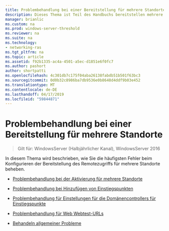 ```yaml
---
title: Problembehandlung bei einer Bereitstellung für mehrere Standorte
description: Dieses Thema ist Teil des Handbuchs bereitstellen mehrere RAS-Server in einer Bereitstellung für mehrere Standorte in Windows Server 2016.
manager: brianlic
ms.custom: na
ms.prod: windows-server-threshold
ms.reviewer: na
ms.suite: na
ms.technology:
- networking-ras
ms.tgt_pltfrm: na
ms.topic: article
ms.assetid: f92b1335-ac4a-4501-a5ec-d1851e6f0fc7
ms.author: pashort
author: shortpatti
ms.openlocfilehash: 4c301db7c175f04aba26138fabdb51b501f63bc3
ms.sourcegitcommit: 0d0b32c8986ba7db9536e0b8648d4ddf9b03e452
ms.translationtype: MT
ms.contentlocale: de-DE
ms.lasthandoff: 04/17/2019
ms.locfileid: "59844871"
---
```

# <a name="troubleshoot-a-multisite-deployment"></a>Problembehandlung bei einer Bereitstellung für mehrere Standorte

>Gilt für: WindowsServer (Halbjährlicher Kanal), WindowsServer 2016

In diesem Thema wird beschrieben, wie Sie die häufigsten Fehler beim Konfigurieren der Bereitstellung des Remotezugriffs für mehrere Standorte beheben.   
  
-   [Problembehandlung bei der Aktivierung für mehrere Standorte](Troubleshooting-Enabling-Multisite.md)  
  
-   [Problembehandlung bei Hinzufügen von Einstiegspunkten](Troubleshooting-Adding-Entry-Points.md)  
  
-   [Problembehandlung für Einstellungen für die Domänencontrollers für Einstiegspunkte](Troubleshooting-Setting-the-Entry-Point-Domain-Controller.md)  
  
-   [Problembehandlung für Web Webtest-URLs](Troubleshooting-Web-Probe-URLs.md)  
  
-   [Behandeln allgemeiner Probleme](Troubleshooting-General-Issues.md)  
  


